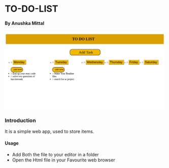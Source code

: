 # TO-DO-LIST

#### By Anushka Mittal

![TO-DO-LIST](https://github.com/anushkamittal/TO-DO-LIST/blob/master/screenshot--2018.07.29-15-50-35.png)

### Introduction 
It is a simple web app, used to store items.

#### Usage
- Add Both the file to your editor in a folder 
- Open the Html file in your Favourite web browser

